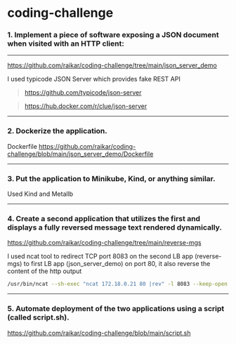 # coding-challenge



### 1. Implement a piece of software exposing a JSON document when visited with an HTTP client:
-----------------------

https://github.com/raikar/coding-challenge/tree/main/json_server_demo

I used typicode JSON Server which provides fake REST API

> https://github.com/typicode/json-server

> https://hub.docker.com/r/clue/json-server



-----------------------
### 2. Dockerize the application.


Dockerfile
https://github.com/raikar/coding-challenge/blob/main/json_server_demo/Dockerfile



-----------------------
### 3. Put the application to Minikube, Kind, or anything similar.

Used Kind and Metallb


-----------------------
### 4. Create a second application that utilizes the first and displays a fully reversed message text rendered dynamically.

https://github.com/raikar/coding-challenge/tree/main/reverse-mgs

I used ncat tool to redirect TCP port 8083 on the second LB app (reverse-mgs) to first LB app (json_server_demo) on port 80, it also reverse the content of the http output

```bash
/usr/bin/ncat --sh-exec "ncat 172.18.0.21 80 |rev" -l 8083 --keep-open
```


-----------------------
### 5. Automate deployment of the two applications using a script (called script.sh).


https://github.com/raikar/coding-challenge/blob/main/script.sh
